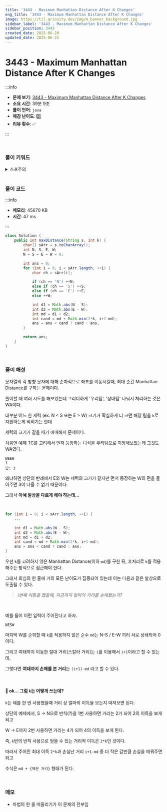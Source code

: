 ```yaml
---
title: '3443 - Maximum Manhattan Distance After K Changes'
eng_title: '3443 - Maximum Manhattan Distance After K Changes'
image: https://til.qriosity.dev/img/m_banner_background.jpg
sidebar_label: '3443 - Maximum Manhattan Distance After K Changes'
sidebar_position: 3443
created_date: 2025-06-20
updated_date: 2025-06-21
---
```


# 3443 - Maximum Manhattan Distance After K Changes

:::info

- **문제 보기**: [3443 - Maximum Manhattan Distance After K Changes](https://leetcode.com/problems/maximum-manhattan-distance-after-k-changes)
- **소요 시간**: 39분 9초
- **풀이 언어**: `java`
- **체감 난이도**: 3️⃣
- **리뷰 횟수**: ✅

:::

<br />

### 풀이 키워드

<details>
<summary>스포주의</summary>

`수학`

</details>

<br />

### 풀이 코드

:::info

- **메모리**: 45670 KB
- **시간**: 47 ms

:::

```java
class Solution {
    public int maxDistance(String s, int k) {
        char[] sArr = s.toCharArray();
        int N, S, E, W;
        N = S = E = W = 0;

        int ans = 0;
        for (int i = 0; i < sArr.length; ++i) {
            char ch = sArr[i];

            if (ch == 'N') ++N;
            else if (ch == 'S') ++S;
            else if (ch == 'E') ++E;
            else ++W;

            int d1 = Math.abs(N - S);
            int d2 = Math.abs(E - W);
            int md = d1 + d2;
            int cand = md + Math.min(2*k, i+1-md);
            ans = ans < cand ? cand : ans;
        }

        return ans;
    }
}
```

<br />

### 풀이 해설

문자열의 각 방향 문자에 대해 순차적으로 좌표를 이동시킬때, 최대 순간 Manhattan Distance를 구하는 문제이다.

풀이할 때 여러 시도를 해보았는데 그리디하게 '우리팀', '상대팀' 나눠서 처리하는 것은 WA이다.

대부분 어느 한 세력 (ex. N < S 또는 E > W) 크기가 확실하게 더 크면 해당 팀을 `k`로 지원하는게 먹히기는 한데

세력의 크기가 같을 때가 애매해서 문제이다.

처음엔 예제 TC를 고려해서 먼저 등장하는 녀석을 우리팀으로 지정해보았는데 그것도 WA였다.

```text title="반례"
WEEW
1
답: 3
```

왜냐하면 상단의 반례에서 E와 W는 세력의 크기가 같지만 먼저 등장하는 W의 편을 들어주면 3이 나올 수 없기 때문이다.

그래서 **아예 발상을 다르게 해야 하는데...**

<br />

```java {7} title="마법의 한 줄"
for (int i = 0; i < sArr.length; ++i) {
    ...

    int d1 = Math.abs(N - S);
    int d2 = Math.abs(E - W);
    int md = d1 + d2;
    int cand = md + Math.min(2*k, i+1-md);
    ans = ans < cand ? cand : ans;
}
```

우선 `k`를 고려하지 않은 Manhattan Distance(이하 `md`)를 구한 뒤, 후처리로 `k`를 적용해주는 방식으로 접근해야 한다.

그래서 회심의 한 줄에 거의 모든 난이도가 집중되어 있는데 이는 다음과 같은 발상으로 도출될 수 있다.

> *i번째 이동을 했을때, 지금까지 얼마의 거리를 손해봤는가?*

<br />

예를 들어 이런 입력이 주어진다고 하자.

```text title="예제"
NESW
```

마지막 W를 순회할 때 `k`를 적용하지 않은 순수 `md`는 N-S / E-W 끼리 서로 상쇄되어 0이다.

그리고 여태까지 이동한 절대 거리(스칼라 거리)는 `i`를 이용해서 `i+1`이라고 할 수 있는데,

그렇다면 **여태까지 손해를 본 거리**는 `(i+1)-md` 라고 할 수 있다.

<br />

#### 🤔 ok... 그럼 `k`는 어떻게 쓰는데?

`k`는 얘를 한 번 사용했을때 거리 상 얼마의 이득을 보는지 따져보면 된다.

상단의 예제에서, S -> N으로 반칙(?)을 1번 사용하면 거리는 2가 되어 2의 이득을 보게 되고

W -> E까지 2번 사용하면 거리는 4가 되어 4의 이득을 보게 된다.

즉, `k`번의 반칙 사용으로 얻을 수 있는 거리적 이득은 `2*k`인 것이다.

따라서 주어진 최대 이득 `2*k`과 손실난 거리 `i+1-md` 중 더 작은 값만큼 손실을 메꿔주면 되고

수식은 `md + {메꾼 거리}` 형태가 된다.

<br />

### 메모

- 마법의 한 줄 떠올리기가 이 문제의 전부임